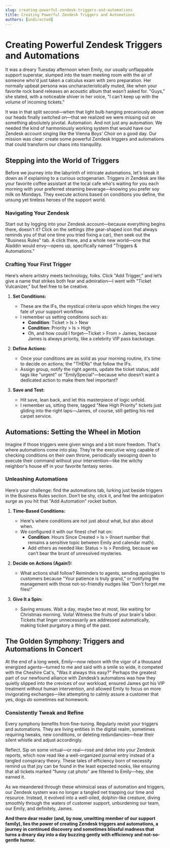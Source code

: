 ```yaml
---
slug: creating-powerful-zendesk-triggers-and-automations
title: Creating Powerful Zendesk Triggers and Automations
authors: [undirected]
---
```



# Creating Powerful Zendesk Triggers and Automations

It was a dreary Tuesday afternoon when Emily, our usually unflappable support superstar, slumped into the team meeting room with the air of someone who'd just taken a calculus exam with zero preparation. Her normally upbeat persona was uncharacteristically muted, like when your favorite rock band releases an acoustic album that wasn’t asked for. "Guys," she stated, with a noticeable shiver in her voice, "I can't keep up with the volume of incoming tickets."

It was in that split second—when that light bulb hanging precariously above our heads finally switched on—that we realized we were missing out on something absolutely pivotal. Automation. And not just any automation. We needed the kind of harmoniously working system that would have our Zendesk account singing like the Vienna Boys' Choir on a good day. Our mission was clear: create some powerful Zendesk triggers and automations that could transform our chaos into tranquility.

## Stepping into the World of Triggers

Before we journey into the labyrinth of intricate automations, let's break it down as if explaining to a curious octogenarian. Triggers in Zendesk are like your favorite coffee assistant at the local cafe who's waiting for you each morning with your preferred steaming beverage—knowing you prefer soy milk on Mondays. They execute actions based on conditions you define, the unsung yet tireless heroes of the support world.

### Navigating Your Zendesk

Start out by logging into your Zendesk account—because everything begins there, doesn't it? Click on the settings (the gear-shaped icon that always reminds you of that one time you tried fixing a car), then seek out the "Business Rules" tab. A click there, and a whole new world—one that Aladdin would envy—opens up, specifically named "Triggers & Automations."

### Crafting Your First Trigger

Here’s where artistry meets technology, folks. Click "Add Trigger," and let’s give a name that strikes both fear and admiration—I went with "Ticket Vulcanizer," but feel free to be creative.

1. **Set Conditions:**
   - These are the IFs, the mystical criteria upon which hinges the very fate of your support workflow.
   - I remember us setting conditions such as: 
     - **Condition**: Ticket > Is > New
     - **Condition**: Priority > Is > High 
     - Oh, and how could I forget—Ticket > From > James, because James is always priority, like a celebrity VIP pass backstage.

2. **Define Actions:**
   - Once your conditions are as solid as your morning routine, it's time to decide on actions; the "THENs" that follow the IFs.
   - Assign group, notify the right agents, update the ticket status, add tags like "urgent" or "EmilySpecial"—because who doesn’t want a dedicated action to make them feel important?

3. **Save and Test:**
   - Hit save, lean back, and let this masterpiece of logic unfold.
   - I remember us, sitting there, tagged "New High Priority" tickets just gliding into the right laps—James, of course, still getting his red carpet service.

## Automations: Setting the Wheel in Motion

Imagine if those triggers were given wings and a bit more freedom. That's where automations come into play. They’re the executive wing capable of checking conditions on their own throne, periodically swooping down to execute their command without your intervention—like the witchy neighbor's house elf in your favorite fantasy series.

### Unleashing Automations

Here’s your challenge: find the automations tab, lurking just beside triggers in the Business Rules section. Don’t be shy, click it, and feel the anticipation surge as you hit that "Add Automation" rocket button.

1. **Time-Based Conditions:**
   - Here's where conditions are not just about what, but also about when. 
   - We configured it with our finest chef hat on: 
     - **Condition**: Hours Since Created > Is > (Insert number that remains a sensitive topic between Emily and calendar math).
     - Add others as needed like: Status > Is > Pending, because we can’t bear the brunt of unresolved mysteries.

2. **Decide on Actions (Again!):**
   - What actions shall follow? Reminders to agents, sending apologies to customers because "Your patience is truly grand,” or notifying the management with those not-so-friendly nudges like "Don't forget me files!"

3. **Give It a Spin:**
   - Saving ensues. Wait a day, maybe two at most, like waiting for Christmas morning. Voila! Witness the fruits of your brain's labor. Tickets that linger unnecessarily are addressed automatically, making ticket purgatory a thing of the past.

## The Golden Symphony: Triggers and Automations In Concert

At the end of a long week, Emily—now reborn with the vigor of a thousand energized agents—turned to me and said with a smile so wide, it competed with the Cheshire Cat's, "Was it always this easy?" Perhaps the greatest part of our newfound alliance with Zendesk’s automatons was how they quietly slipped into the crevices of our workload, ensured James got his VIP treatment without human intervention, and allowed Emily to focus on more invigorating exchanges—like attempting to calmly assure a customer that yes, dogs *do* sometimes eat homework.

### Consistently Tweak and Refine

Every symphony benefits from fine-tuning. Regularly revisit your triggers and automations. They are living entities in the digital realm, sometimes requiring tweaks, new conditions, or deleting redundancies—hear their silent whistle and adjust accordingly.

Reflect. Sip on some virtual—or real—rosé and delve into your Zendesk reports, which now read like a well-organized journal entry instead of a tangled conspiracy theory. These tales of efficiency born of necessity remind us that joy can be found in the least expected nooks, like ensuring that all tickets marked "funny cat photo" are filtered to Emily—hey, she earned it.

As we meandered through these whimsical seas of automation and triggers, our Zendesk system was no longer a tangled net trapping our time and resource. Instead, it evolved into a well-oiled, dolphin-like creature, diving smoothly through the waters of customer support, unburdening our team, our Emily, and definitely, James. 

**And there dear reader (and, by now, unwitting member of our support family), lies the power of creating Zendesk triggers and automations, a journey in continued discovery and sometimes blissful madness that turns a dreary day into a day buzzing gently with efficiency and not-so-gentle humor.**